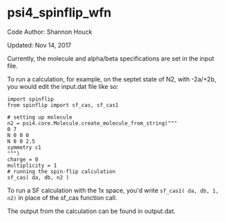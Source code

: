 # psi4_spinflip_wfn
Code Author: Shannon Houck

Updated: Nov 14, 2017

Currently, the molecule and alpha/beta specifications are set in the input file.

To run a calculation, for example, on the septet state of N2, with -2a/+2b, 
you would edit the input.dat file like so:

```
import spinflip
from spinflip import sf_cas, sf_cas1

# setting up molecule
n2 = psi4.core.Molecule.create_molecule_from_string("""
0 7
N 0 0 0
N 0 0 2.5
symmetry c1
""")
charge = 0
multiplicity = 1
# running the spin-flip calculation
sf_cas( da, db, n2 )
```

To run a SF calculation with the 1x space, you'd write  `sf_cas1( da, db, 1, n2)` 
in place of the sf_cas function call.

The output from the calculation can be found in output.dat.

